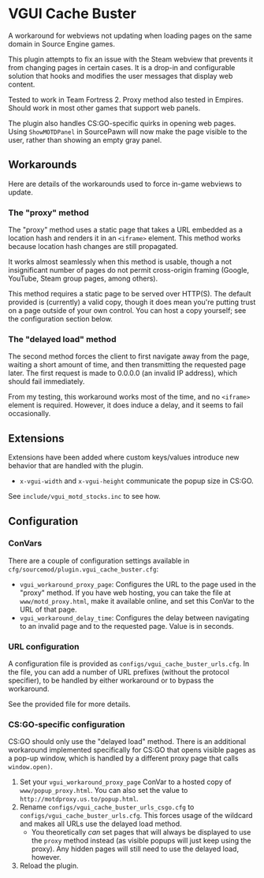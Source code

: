 # VGUI Cache Buster

A workaround for webviews not updating when loading pages on the same domain in Source Engine
games.

This plugin attempts to fix an issue with the Steam webview that prevents it from changing pages
in certain cases.  It is a drop-in and configurable solution that hooks and modifies the user
messages that display web content.

Tested to work in Team Fortress 2.  Proxy method also tested in Empires.  Should work in most
other games that support web panels.

The plugin also handles CS:GO-specific quirks in opening web pages.  Using `ShowMOTDPanel` in
SourcePawn will now make the page visible to the user, rather than showing an empty gray panel.

## Workarounds

Here are details of the workarounds used to force in-game webviews to update.

### The "proxy" method

The "proxy" method uses a static page that takes a URL embedded as a location hash and renders
it in an `<iframe>` element.  This method works because location hash changes are still
propagated.

It works almost seamlessly when this method is usable, though a not insignificant number of
pages do not permit cross-origin framing (Google, YouTube, Steam group pages, among others).

This method requires a static page to be served over HTTP(S).  The default provided is
(currently) a valid copy, though it does mean you're putting trust on a page outside of your
own control.  You can host a copy yourself; see the configuration section below.

### The "delayed load" method

The second method forces the client to first navigate away from the page, waiting a short amount
of time, and then transmitting the requested page later.  The first request is made to 0.0.0.0
(an invalid IP address), which should fail immediately.

From my testing, this workaround works most of the time, and no `<iframe>` element is required.
However, it does induce a delay, and it seems to fail occasionally.

## Extensions

Extensions have been added where custom keys/values introduce new behavior that are handled with
the plugin.

* `x-vgui-width` and `x-vgui-height` communicate the popup size in CS:GO.

See `include/vgui_motd_stocks.inc` to see how.

## Configuration

### ConVars

There are a couple of configuration settings available in
`cfg/sourcemod/plugin.vgui_cache_buster.cfg`:

* `vgui_workaround_proxy_page`:  Configures the URL to the page used in the "proxy" method.
If you have web hosting, you can take the file at `www/motd_proxy.html`, make it available
online, and set this ConVar to the URL of that page.
* `vgui_workaround_delay_time`:  Configures the delay between navigating to an invalid page and
to the requested page.  Value is in seconds.

### URL configuration

A configuration file is provided as `configs/vgui_cache_buster_urls.cfg`.  In the file, you
can add a number of URL prefixes (without the protocol specifier), to be handled by either
workaround or to bypass the workaround.

See the provided file for more details.

### CS:GO-specific configuration

CS:GO should only use the "delayed load" method.  There is an additional workaround implemented
specifically for CS:GO that opens visible pages as a pop-up window, which is handled by a
different proxy page that calls `window.open)`.

1.  Set your `vgui_workaround_proxy_page` ConVar to a hosted copy of `www/popup_proxy.html`.
You can also set the value to `http://motdproxy.us.to/popup.html`.
2.  Rename `configs/vgui_cache_buster_urls_csgo.cfg` to `configs/vgui_cache_buster_urls.cfg`.
This forces usage of the wildcard and makes all URLs use the delayed load method.
	* You theoretically *can* set pages that will always be displayed to use the `proxy` method
	instead (as visible popups will just keep using the proxy).  Any hidden pages will still
	need to use the delayed load, however.
3.	Reload the plugin.
